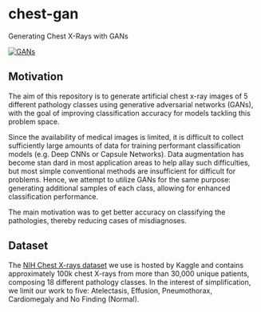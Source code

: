 # chest-gan
Generating Chest X-Rays with GANs

<a href="https://ibb.co/BsVsDn8"><img src="https://i.ibb.co/SvXvTfq/GANs.png" alt="GANs" border="0"></a>

## Motivation

The aim of this repository is to generate artificial chest x-ray images of 5 different
pathology classes using generative adversarial networks (GANs), with the goal
of improving classification accuracy for models tackling this problem space.

Since the availability of medical images is limited, it is difficult to collect
sufficiently large amounts of data for training performant classification models (e.g. Deep CNNs or Capsule Networks). Data augmentation has become stan dard in most application areas to help allay such difficulties, but most simple
conventional methods are insufficient for difficult for problems. Hence, we attempt to utilize GANs for the same purpose: generating additional samples of each class, allowing for enhanced classification performance.

The main motivation was to get better accuracy on classifying the pathologies, thereby reducing cases of misdiagnoses.

## Dataset

The [NIH Chest X-rays dataset](https://www.kaggle.com/nih-chest-xrays/data) we use is hosted by Kaggle and contains approximately 100k chest X-rays from more than 30,000 unique patients, composing 18 different pathology classes. In the interest of simplification, we limit our work to five: Atelectasis, Effusion, Pneumothorax, Cardiomegaly and No Finding (Normal).

